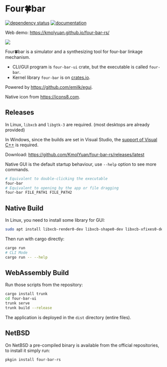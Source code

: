 # Four🍀bar

[![dependency status](https://deps.rs/repo/github/KmolYuan/four-bar-rs/status.svg)](https://deps.rs/repo/github/KmolYuan/four-bar-rs)
[![documentation](https://docs.rs/four-bar/badge.svg)](https://docs.rs/four-bar)

Web demo: <https://kmolyuan.github.io/four-bar-rs/>

![](https://raw.githubusercontent.com/KmolYuan/four-bar-rs/master/img/screenshot.png)

Four🍀bar is a simulator and a synthesizing tool for four-bar linkage mechanism.

+ CLI/GUI program is `four-bar-ui` crate, but the executable is called `four-bar`.
+ Kernel library `four-bar` is on [crates.io](https://crates.io).

Powered by <https://github.com/emilk/egui>.

Native icon from <https://icons8.com>.

## Releases

In Linux, `libxcb` and `libgtk-3` are required. (most desktops are already provided)

In Windows, since the builds are set in Visual Studio, the [support of Visual C++](https://docs.microsoft.com/en-us/cpp/windows/latest-supported-vc-redist?view=msvc-160) is required.

Download: <https://github.com/KmolYuan/four-bar-rs/releases/latest>

Native GUI is the default startup behaviour, use `--help` option to see more commands.

```bash
# Equivalent to double-clicking the executable
four-bar
# Equivalent to opening by the app or file dragging
four-bar FILE_PATH1 FILE_PATH2
```

## Native Build

In Linux, you need to install some library for GUI:

```bash
sudo apt install libxcb-render0-dev libxcb-shape0-dev libxcb-xfixes0-dev libxkbcommon-dev libgtk-3-dev
```

Then run with cargo directly:

```bash
cargo run
# CLI Mode
cargo run -- --help
```

## WebAssembly Build

Run those scripts from the repository:

```bash
cargo install trunk
cd four-bar-ui
trunk serve
trunk build --release
```

The application is deployed in the `dist` directory (entire files).

## NetBSD

On NetBSD a pre-compiled binary is available from the official repositories, to install it simply run:

```bash
pkgin install four-bar-rs
```
